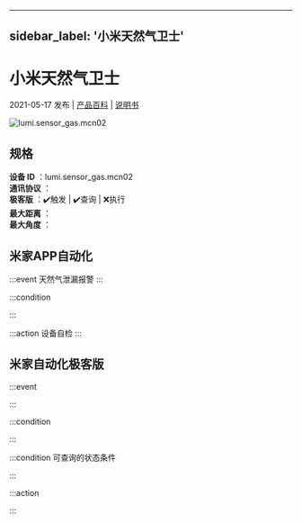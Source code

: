  ---
sidebar_label: '小米天然气卫士'
---
# 小米天然气卫士

2021-05-17 发布 | [产品百科](https://home.mi.com/webapp/content/baike/product/index.html?model=lumi.sensor_gas.mcn02/) | [说明书](https://home.mi.com/views/introduction.html?model=lumi.sensor_gas.mcn02&region=cn)

![lumi.sensor_gas.mcn02](https://cdn.cnbj1.fds.api.mi-img.com/iotweb-user-center/developer_1679071135034H07gQWGE.png?GalaxyAccessKeyId=AKVGLQWBOVIRQ3XLEW&Expires=9223372036854775807&Signature=9zqLhHfP78m9dhwDR+JpMEuvaNw=)

## 规格  
> 
**设备 ID** ：lumi.sensor_gas.mcn02  
**通讯协议** ：  
**极客版**  ：✔️触发 | ✔️查询 | ❌执行  
**最大距离** ：  
**最大角度** ：  

## 米家APP自动化  

:::event
天然气泄漏报警
:::

:::condition

:::

:::action
设备自检
:::

## 米家自动化极客版  

:::event

:::

:::condition

:::

:::condition 可查询的状态条件

:::

:::action

:::

        
